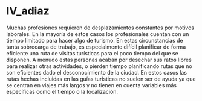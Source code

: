 # IV_adiaz
Muchas profesiones requieren de desplazamientos constantes por motivos laborales. En la mayoría de estos casos los profesionales cuentan con un tiempo limitado para hacer algo de turismo. En estas circunstancias de tanta sobrecarga de trabajo, es especialmente difícil planificar de forma eficiente una ruta de visitas turísticas para el poco tiempo del que se disponen. A menudo estas personas acaban por desechar sus ratos libres para realizar otras actividades, o pierden tiempo planificando rutas que no son eficientes dado el desconocimiento de la ciudad. En estos casos las rutas hechas incluidas en las guías turísticas no suelen ser de ayuda ya que se centran en viajes más largos y no tienen en cuenta variables más específicas como el tiempo o la localización. 
